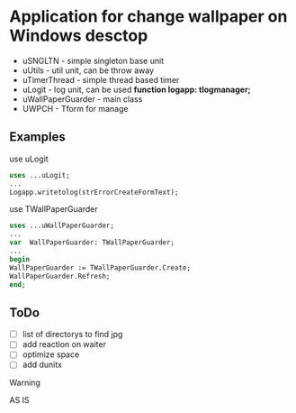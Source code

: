 # Application for change wallpaper on Windows desctop
- uSNGLTN - simple singleton base unit
- uUtils - util unit, can be throw away
- uTimerThread - simple thread based timer
- uLogit - log unit, can be used **function logapp: tlogmanager;**
- uWallPaperGuarder - main class 
- UWPCH - Tform for manage
## Examples
use uLogit
```Pascal 
uses ...uLogit;
...
Logapp.writetolog(strErrorCreateFormText);
```
use TWallPaperGuarder
```Pascal 
uses ...uWallPaperGuarder;
...
var  WallPaperGuarder: TWallPaperGuarder;
...
begin
WallPaperGuarder := TWallPaperGuarder.Create;
WallPaperGuarder.Refresh;
end;
```

## ToDo

- [ ] list of directorys to find jpg
- [ ] add reaction on waiter
- [ ] optimize space
- [ ] add dunitx

> [!WARNING]
> AS IS
